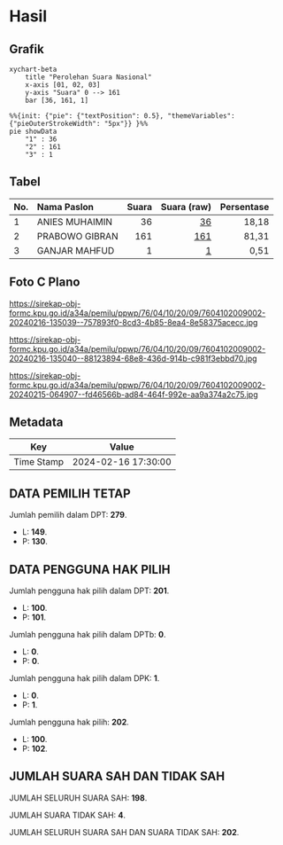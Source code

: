 # Hasil

## Grafik

```mermaid
xychart-beta
    title "Perolehan Suara Nasional"
    x-axis [01, 02, 03]
    y-axis "Suara" 0 --> 161
    bar [36, 161, 1]
```

```mermaid
%%{init: {"pie": {"textPosition": 0.5}, "themeVariables": {"pieOuterStrokeWidth": "5px"}} }%%
pie showData
    "1" : 36
    "2" : 161
    "3" : 1
```

## Tabel

| No. | Nama Paslon    | Suara | Suara (raw) | Persentase |
|:--- |:-------------- | -----:| -----------:| ----------:|
| 1   | ANIES MUHAIMIN | 36    | [36][p-1]   | 18,18      |
| 2   | PRABOWO GIBRAN | 161   | [161][p-2]  | 81,31      |
| 3   | GANJAR MAHFUD  | 1     | [1][p-3]    | 0,51       |


[p-1]: https://github.com/gigit-pemilu/pemilu-2024/blob/main/pilpres/hitung-suara/sub/76-sulawesi-barat/sub/04-polewali-mandar/sub/10-luyo/sub/2009-luyo/sub/002-tps/sub/paslon-1.txt
[p-2]: https://github.com/gigit-pemilu/pemilu-2024/blob/main/pilpres/hitung-suara/sub/76-sulawesi-barat/sub/04-polewali-mandar/sub/10-luyo/sub/2009-luyo/sub/002-tps/sub/paslon-2.txt
[p-3]: https://github.com/gigit-pemilu/pemilu-2024/blob/main/pilpres/hitung-suara/sub/76-sulawesi-barat/sub/04-polewali-mandar/sub/10-luyo/sub/2009-luyo/sub/002-tps/sub/paslon-3.txt

## Foto C Plano

https://sirekap-obj-formc.kpu.go.id/a34a/pemilu/ppwp/76/04/10/20/09/7604102009002-20240216-135039--757893f0-8cd3-4b85-8ea4-8e58375acecc.jpg

https://sirekap-obj-formc.kpu.go.id/a34a/pemilu/ppwp/76/04/10/20/09/7604102009002-20240216-135040--88123894-68e8-436d-914b-c981f3ebbd70.jpg

https://sirekap-obj-formc.kpu.go.id/a34a/pemilu/ppwp/76/04/10/20/09/7604102009002-20240215-064907--fd46566b-ad84-464f-992e-aa9a374a2c75.jpg


## Metadata

| Key        | Value               |
| ---------- | ------------------- |
| Time Stamp | 2024-02-16 17:30:00 |


## DATA PEMILIH TETAP

Jumlah pemilih dalam DPT: **279**.
 * L: **149**.
 * P: **130**.

## DATA PENGGUNA HAK PILIH

Jumlah pengguna hak pilih dalam DPT: **201**.
 * L: **100**.
 * P: **101**.

Jumlah pengguna hak pilih dalam DPTb: **0**.
 * L: **0**.
 * P: **0**.

Jumlah pengguna hak pilih dalam DPK: **1**.
 * L: **0**.
 * P: **1**.

Jumlah pengguna hak pilih: **202**.
 * L: **100**.
 * P: **102**.

## JUMLAH SUARA SAH DAN TIDAK SAH

JUMLAH SELURUH SUARA SAH: **198**.

JUMLAH SUARA TIDAK SAH: **4**.

JUMLAH SELURUH SUARA SAH DAN SUARA TIDAK SAH: **202**.


